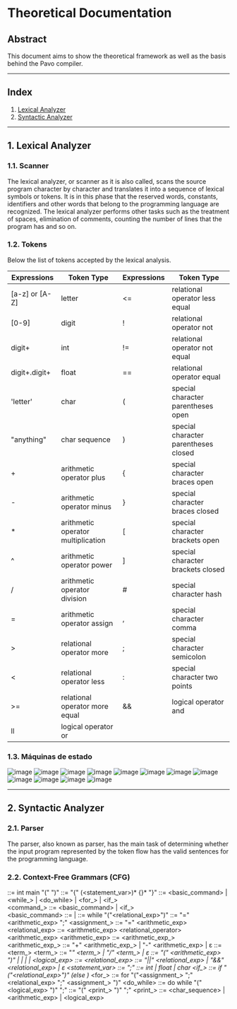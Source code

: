 # Theoretical Documentation
## Abstract
This document aims to show the theoretical framework as well as the basis behind the Pavo compiler.
*******
## Index
 1. [Lexical Analyzer](#analisador-lexico)
 2. [Syntactic Analyzer](#analisador-sintatico)

*******
<div id='analisador-lexico'/>  

## 1. Lexical Analyzer

### 1.1. Scanner
The lexical analyzer, or scanner as it is also called, scans the source program character by character and translates it into a sequence of lexical symbols or tokens. It is in this phase that the reserved words, constants, identifiers and other words that belong to the programming language are recognized. The lexical analyzer performs other tasks such as the treatment of spaces, elimination of comments, counting the number of lines that the program has and so on.

### 1.2. Tokens
Below the list of tokens accepted by the lexical analysis.

| Expressions | Token Type | Expressions| Token Type |
| ------ | ------ | ------ | ------
| [a-z] or [A-Z]  | letter | <= | relational operator less equal|
| [0-9] | digit | ! | relational operator not |
| digit+ | int | != | relational operator not equal |
| digit+.digit+ | float | == | relational operator equal | 
| 'letter' | char | ( | special character parentheses open |
| "anything" | char sequence | ) | special character parentheses closed |
| + | arithmetic operator plus | { | special character braces open |
| - | arithmetic operator minus | } | special character braces closed |
| * | arithmetic operator multiplication| [ | special character brackets open |
| ^ | arithmetic operator power | ] | special character brackets closed |     
| / | arithmetic operator division | # | special character hash |           
| = | arithmetic operator assign | , | special character comma |   
| > | relational operator more | ; | special character semicolon |     
| < | relational operator less | : | special character two points |
| >= | relational operator more equal | && | logical operator and |
| ll | logical operator or |

### 1.3. Máquinas de estado

![image](https://user-images.githubusercontent.com/70172712/116269896-000f6600-a755-11eb-9324-fc5c98009c0c.png)
![image](https://user-images.githubusercontent.com/70172712/116270009-19b0ad80-a755-11eb-8c8a-8d2289c58da4.png)
![image](https://user-images.githubusercontent.com/70172712/116270527-8e83e780-a755-11eb-9a7c-f725ac4e26e5.png)
![image](https://user-images.githubusercontent.com/70172712/116270704-b5dab480-a755-11eb-8a97-09cff8a9aa32.png)
![image](https://user-images.githubusercontent.com/70172712/116270793-ca1eb180-a755-11eb-988e-4ec794bea1d0.png)
![image](https://user-images.githubusercontent.com/70172712/116270886-e3bff900-a755-11eb-8db7-23bbe7844b4f.png)
![image](https://user-images.githubusercontent.com/70172712/116270944-f1757e80-a755-11eb-9982-4bbdfaec02f1.png)
![image](https://user-images.githubusercontent.com/70172712/116271029-00f4c780-a756-11eb-88bd-f8e951368a22.png)
![image](https://user-images.githubusercontent.com/70172712/116271108-0fdb7a00-a756-11eb-9060-5560a3e86db0.png)
![image](https://user-images.githubusercontent.com/70172712/116271168-1cf86900-a756-11eb-8231-84079af6e17b.png)
![image](https://user-images.githubusercontent.com/70172712/116271233-2d104880-a756-11eb-886e-20c53073cbaf.png)
![image](https://user-images.githubusercontent.com/70172712/116271396-53ce7f00-a756-11eb-9f9e-79482892a6d3.png)

*******
<div id='analisador-sintatico'/>  

## 2. Syntactic Analyzer
### 2.1. Parser
The parser, also known as parser, has the main task of determining whether the input program represented by the token flow has the valid sentences for the programming language.
### 2.2. Context-Free Grammars (CFG)

<program> ::= int main "(" ")" <block>
<block> ::= "{" (<statement_var>)* {<command>}* "}"
<command> ::= <basic_command>
            | <while_>
            | <do_while>
            | <for_>
            | <if_>    
<command_> ::= <basic_command>
            | <if_>           
<basic_command> ::= <assignment>
            | <block>
<while> ::= while "("<relational_exp>")" <command>
<assignment> ::= <id> "=" <arithmetic_exp> ";"
<assignment_> ::= <id> "=" <arithmetic_exp>
<relational_exp> ::= <arithmetic_exp> <relational_operator> <arithmetic_exp>
<arithmetic_exp> ::= <term>  <arithmetic_exp_>
<arithmetic_exp_> ::= "+" <term> <arithmetic_exp_>
            | "-" <term> <arithmetic_exp>
            | ε
<term> ::= <factor> <term_>
<term_> ::=  "*" <factor> <term_>
 	          | "/" <factor><term_>
            | ε
<factor> ::= "(" <arithmetic_exp> ")"
            | <id>
            | <float>
            | <integer>
            | <char>
<logical_exp> ::= <relational_exp> <logical> 
<logical> ::= "||" <relational_exp>
            | "&&" <relational_exp>
            | ε
<statement_var> ::= <type> <id> ";"
<type> ::= int | float | char
<if_> ::= if "("<relational_exp>")" <command> (else <command>)*
<for_> ::= for "("<assignment_> ";" <relational_exp>  ";" <assignment_>  ")" <command>
<do_while> ::= do <command> while "(" <logical_exp> ")" ";"
<print>::= "(" <print_> ")" ";"
<print_> ::= <char_sequence> 
		          | <arithmetic_exp>
            | <logical_exp>
